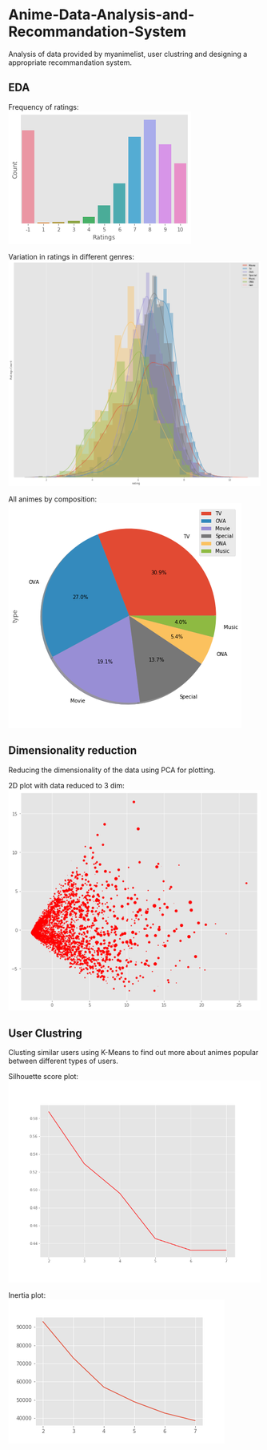 # Anime-Data-Analysis-and-Recommandation-System
Analysis of data provided by myanimelist, user clustring and designing a appropriate recommandation system.  
  
## EDA  
Frequency of ratings:  
<img src="imgs/ratings_cnt.png" alt="Most Common Rating" />  

Variation in ratings in different genres:  
<img src="imgs/genre_var.png" alt="Variation in ratings" />  
  
All animes by composition:  
<img src="imgs/comp.png" alt="Anime Composition" />  
  
## Dimensionality reduction  
Reducing the dimensionality of the data using PCA for plotting. 
  
2D plot with data reduced to 3 dim:  
<img src="imgs/ua_red_scatter.png" alt="Variation in ratings " />  
  
## User Clustring  
Clusting similar users using K-Means to find out more about animes popular between different types of users.  
  
Silhouette score plot:  
<img src="imgs/scores.png" alt="Variation in ratings " />  
  
Inertia plot:  
<img src="imgs/inertia.png" alt="Variation in ratings " />  
